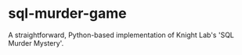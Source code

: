 # sql-murder-game
A straightforward, Python-based implementation of Knight Lab's 'SQL Murder Mystery'.
